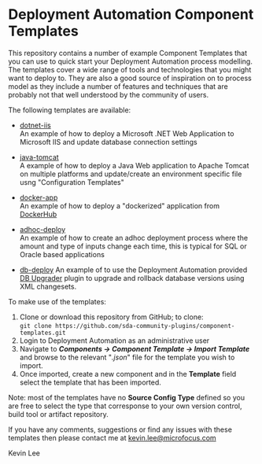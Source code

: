 # Deployment Automation Component Templates

This repository contains a number of example Component Templates that you can use to quick
start your Deployment Automation process modelling. The templates cover a wide range of tools 
and technologies that you might want to deploy to. They are also a good source of inspiration
on to process model as they include a number of features and techniques that are probably
not that well understood by the community of users.

The following templates are available:

 - [dotnet-iis](dotnet-iis/)  
   An example of how to deploy a Microsoft .NET Web Application to Microsoft IIS and update
   database connection settings
   
 - [java-tomcat](java-tomcat/)  
   A example of how to deploy a Java Web application to Apache Tomcat on multiple platforms
   and update/create an environment specific file usng "Configuration Templates"
   
 - [docker-app](docker-app/)  
   An example of how to deploy a "dockerized" application from [DockerHub](https://hub.docker.com/)
   
 - [adhoc-deploy](adhoc-deploy/)  
   An example of how to create an adhoc deployment process where the amount and type of
   inputs change each time, this is typical for SQL or Oracle based applications
   
 - [db-deploy](db-deploy)
   An example of to use the Deployment Automation provided [DB Upgrader](http://help.serena.com/doc_center/sra/ver6_2_3/SDA_Plugin_Index/sra_plug_dbupgrader.html#sradbupgraderplug) 
   plugin to upgrade and rollback database versions using XML changesets.
   
To make use of the templates:

 1. Clone or download this repository from GitHub; to clone:  
 `git clone https://github.com/sda-community-plugins/component-templates.git`
 1. Login to Deployment Automation as an administrative user
 1. Navigate to **_Components -> Component Template -> Import Template_** and browse to the
relevant "*.json*" file for the template you wish to import.
 1. Once imported, create a new component and in the **Template** field select the template
 that has been imported.
 
Note: most of the templates have no **Source Config Type** defined so you are free to select
the type that corresponse to your own version control, build tool or artifact repository.

If you have any comments, suggestions or find any issues with these templates then please 
contact me at [kevin.lee@microfocus.com](mailto:kevin.lee@microfocus.com) 

Kevin Lee        
 
 
